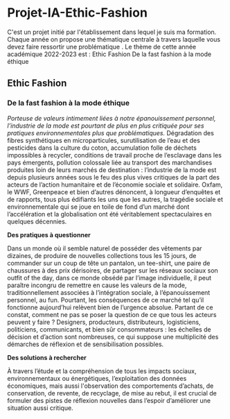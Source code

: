 # Projet-IA-Ethic-Fashion
C'est un projet initié par l'établissement dans lequel je suis ma formation.  Chaque année on propose une thématique centrale à travers laquelle vous devez faire ressortir une problématique . Le thème de cette année académique 2022-2023 est :  Ethic Fashion De la fast fashion à la mode éthique
## Ethic Fashion
### De la fast fashion à la mode éthique
*Porteuse de valeurs intimement liées à notre épanouissement personnel, l’industrie de la mode est pourtant de
plus en plus critiquée pour ses pratiques environnementales plus que problématiques.*
Dégradation des fibres synthétiques en microparticules, surutilisation de l’eau et des pesticides
dans la culture du coton, accumulation folle de déchets impossibles à recycler, conditions de
travail proche de l’esclavage dans les pays émergents, pollution colossale liée au transport des
marchandises produites loin de leurs marchés de destination : l’industrie de la mode est depuis
plusieurs années sous le feu des plus vives critiques de la part des acteurs de l’action humanitaire
et de l’économie sociale et solidaire.
Oxfam, le WWF, Greenpeace et bien d’autres dénoncent, à longueur d’enquêtes et de rapports,
tous plus édifiants les uns que les autres, la tragédie sociale et environnementale qui se joue en
toile de fond d’un marché dont l’accélération et la globalisation ont été véritablement
spectaculaires en quelques décennies.

**Des pratiques à questionner**

Dans un monde où il semble naturel de posséder des vêtements par dizaines, de produire de
nouvelles collections tous les 15 jours, de commander sur un coup de tête un pantalon, un
tee-shirt, une paire de chaussures à des prix dérisoires, de partager sur les réseaux sociaux son
outfit of the day, dans ce monde obsédé par l’image individuelle, il peut paraître incongru de
remettre en cause les valeurs de la mode, traditionnellement associées à l’intégration sociale, à
l’épanouissement personnel, au fun.
Pourtant, les conséquences de ce marché tel qu’il fonctionne aujourd’hui relèvent bien de
l’urgence absolue.
Partant de ce constat, comment ne pas se poser la question de ce que tous les acteurs peuvent y
faire ? Designers, producteurs, distributeurs, logisticiens, politiciens, communicants, et bien sûr
consommateurs : les échelles de décision et d’action sont nombreuses, ce qui suppose une
multiplicité des démarches de réflexion et de sensibilisation possibles.

**Des solutions à rechercher**

À travers l’étude et la compréhension de tous les impacts sociaux, environnementaux ou
énergétiques, l’exploitation des données économiques, mais aussi l'observation des
comportements d’achats, de conservation, de revente, de recyclage, de mise au rebut, il est
crucial de formuler des pistes de réflexion nouvelles dans l’espoir d’améliorer une situation aussi
critique.
